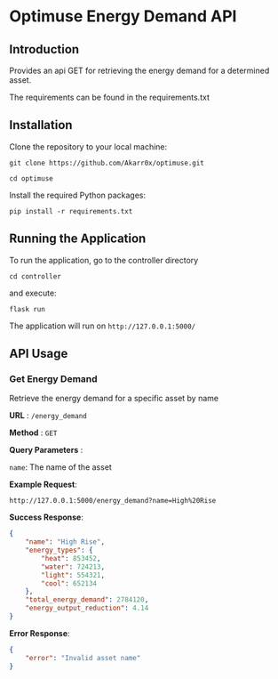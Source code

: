 # Optimuse Energy Demand API

## Introduction

Provides an api GET for retrieving the energy demand for a determined asset.
 
The requirements can be found in the requirements.txt

## Installation

Clone the repository to your local machine:
```
git clone https://github.com/Akarr0x/optimuse.git

cd optimuse
```
Install the required Python packages:
```
pip install -r requirements.txt
```
## Running the Application
To run the application, go to the controller directory
```
cd controller
```
and execute:
```
flask run 
```
The application will run on `http://127.0.0.1:5000/`


## API Usage

### Get Energy Demand

Retrieve the energy demand for a specific asset by name

**URL** : `/energy_demand`

**Method** : `GET`

**Query Parameters** :

`name`: The name of the asset

**Example Request**:
```
http://127.0.0.1:5000/energy_demand?name=High%20Rise
```
**Success Response**:
```json
{
    "name": "High Rise",
    "energy_types": {
        "heat": 853452,
        "water": 724213,
        "light": 554321,
        "cool": 652134
    },
    "total_energy_demand": 2784120,
    "energy_output_reduction": 4.14
}
```
**Error Response**:
```json
{
    "error": "Invalid asset name"
}
